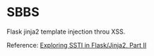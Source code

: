 # SBBS

Flask jinja2 template injection throu XSS.

Reference: [Exploring SSTI in Flask/Jinja2, Part II](https://nvisium.com/blog/2016/03/11/exploring-ssti-in-flask-jinja2-part-ii/)
